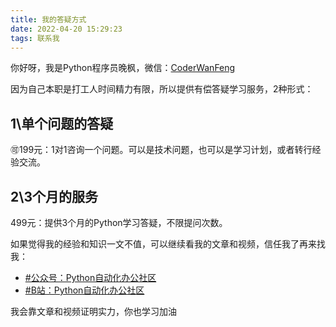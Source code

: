```yaml
---
title: 我的答疑方式
date: 2022-04-20 15:29:23
tags: 联系我
---
```


你好呀，我是Python程序员晚枫，微信：[CoderWanFeng](https://mp.weixin.qq.com/s/5eFJcon_yA0zdqjnxbSR1w)

因为自己本职是打工人时间精力有限，所以提供有偿答疑学习服务，2种形式：

## 1\单个问题的答疑

🉑199元：1对1咨询一个问题。可以是技术问题，也可以是学习计划，或者转行经验交流。

## 2\3个月的服务
499元：提供3个月的Python学习答疑，不限提问次数。

如果觉得我的经验和知识一文不值，可以继续看我的文章和视频，信任我了再来找我：
- [#公众号：Python自动化办公社区](https://mp.weixin.qq.com/s/QhaUoB7Q4CJHR29uD6JSHQ)
- [#B站：Python自动化办公社区](https://space.bilibili.com/1989702333)

我会靠文章和视频证明实力，你也学习加油